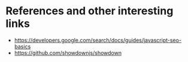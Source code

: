 # References and other interesting links

* https://developers.google.com/search/docs/guides/javascript-seo-basics
* https://github.com/showdownjs/showdown
